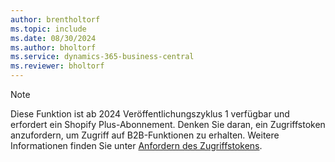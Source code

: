 ```yaml
---
author: brentholtorf
ms.topic: include
ms.date: 08/30/2024
ms.author: bholtorf
ms.service: dynamics-365-business-central
ms.reviewer: bholtorf
---
```


> [!NOTE]
> Diese Funktion ist ab 2024 Veröffentlichungszyklus 1 verfügbar und erfordert ein Shopify Plus-Abonnement. Denken Sie daran, ein Zugriffstoken anzufordern, um Zugriff auf B2B-Funktionen zu erhalten. Weitere Informationen finden Sie unter  [Anfordern des Zugriffstokens](../../business-central/shopify/troubleshoot.md#request-the-access-token).

